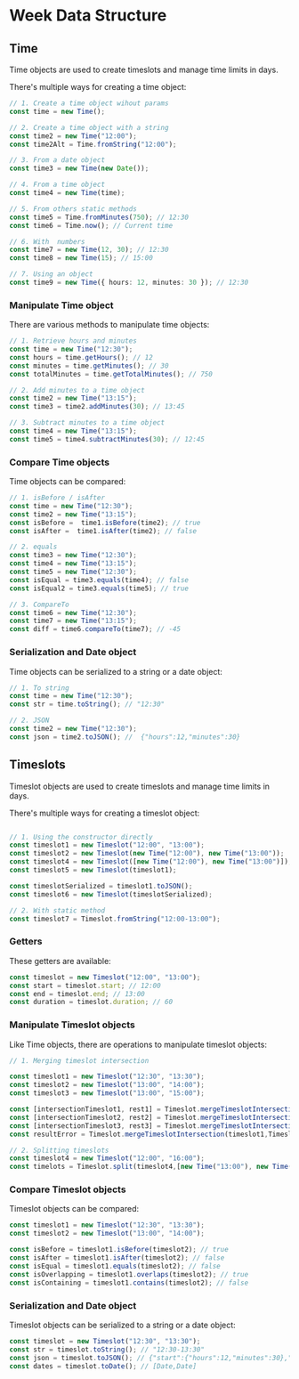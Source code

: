 # Week Data Structure


## Time

Time objects are used to create timeslots and manage time limits in days.

There's multiple ways for creating a time object:
```typescript
// 1. Create a time object wihout params
const time = new Time();

// 2. Create a time object with a string
const time2 = new Time("12:00");
const time2Alt = Time.fromString("12:00");

// 3. From a date object
const time3 = new Time(new Date());

// 4. From a time object
const time4 = new Time(time);

// 5. From others static methods
const time5 = Time.fromMinutes(750); // 12:30
const time6 = Time.now(); // Current time

// 6. With  numbers
const time7 = new Time(12, 30); // 12:30
const time8 = new Time(15); // 15:00

// 7. Using an object
const time9 = new Time({ hours: 12, minutes: 30 }); // 12:30
```

### Manipulate Time object

There are various methods to manipulate time objects:
```typescript
// 1. Retrieve hours and minutes
const time = new Time("12:30");
const hours = time.getHours(); // 12
const minutes = time.getMinutes(); // 30
const totalMinutes = time.getTotalMinutes(); // 750

// 2. Add minutes to a time object
const time2 = new Time("13:15");
const time3 = time2.addMinutes(30); // 13:45

// 3. Subtract minutes to a time object
const time4 = new Time("13:15");
const time5 = time4.subtractMinutes(30); // 12:45
```

### Compare Time objects

Time objects can be compared:
```typescript
// 1. isBefore / isAfter
const time = new Time("12:30");
const time2 = new Time("13:15");
const isBefore =  time1.isBefore(time2); // true
const isAfter =  time1.isAfter(time2); // false

// 2. equals
const time3 = new Time("12:30");
const time4 = new Time("13:15");
const time5 = new Time("12:30");
const isEqual = time3.equals(time4); // false
const isEqual2 = time3.equals(time5); // true

// 3. CompareTo
const time6 = new Time("12:30");
const time7 = new Time("13:15");
const diff = time6.compareTo(time7); // -45
```

### Serialization and Date object

Time objects can be serialized to a string or a date object:


```typescript
// 1. To string
const time = new Time("12:30");
const str = time.toString(); // "12:30"

// 2. JSON
const time2 = new Time("12:30");
const json = time2.toJSON(); //  {"hours":12,"minutes":30}

```

## Timeslots

Timeslot objects are used to create timeslots and manage time limits in days.

There's multiple ways for creating a timeslot object:
```typescript

// 1. Using the constructor directly
const timeslot1 = new Timeslot("12:00", "13:00");
const timeslot2 = new Timeslot(new Time("12:00"), new Time("13:00"));
const timeslot4 = new Timeslot([new Time("12:00"), new Time("13:00")]);
const timeslot5 = new Timeslot(timeslot1);

const timeslotSerialized = timeslot1.toJSON();
const timeslot6 = new Timeslot(timeslotSerialized);

// 2. With static method
const timeslot7 = Timeslot.fromString("12:00-13:00");
```

### Getters

These getters are available:
```typescript
const timeslot = new Timeslot("12:00", "13:00");
const start = timeslot.start; // 12:00
const end = timeslot.end; // 13:00
const duration = timeslot.duration; // 60

```



### Manipulate Timeslot objects

Like Time objects, there are operations to manipulate timeslot objects:

```typescript
// 1. Merging timeslot intersection

const timeslot1 = new Timeslot("12:30", "13:30");
const timeslot2 = new Timeslot("13:00", "14:00");
const timeslot3 = new Timeslot("13:00", "15:00");

const [intersectionTimeslot1, rest1] = Timeslot.mergeTimeslotIntersection(timeslot3, timeslot1); // [Timeslot("13:00", "13:30"), [Timeslot("12:30", "13:00", Timeslot("13:30", "15:00")]]
const [intersectionTimeslot2, rest2] = Timeslot.mergeTimeslotIntersection(timeslot2, timeslot3); // [Timeslot("13:00", "14:00"), Timeslot("14:00", "15:00")]
const [intersectionTimeslot3, rest3] = Timeslot.mergeTimeslotIntersection(timeslot1, timeslot1) // [Timeslot("12:30", "13:30"), []]
const resultError = Timeslot.mergeTimeslotIntersection(timeslot1,Timeslot.fromString("16:30-17:30")); // Throw an error

// 2. Splitting timeslots
const timeslot4 = new Timeslot("12:00", "16:00");
const timelots = Timeslot.split(timeslot4,[new Time("13:00"), new Time("14:00")]); // [Timeslot("12:00", "13:00")// , Timeslot("13:00", "14:00"), Timeslot("14:00", "16:00")]

```

### Compare Timeslot objects

Timeslot objects can be compared:
```typescript
const timeslot1 = new Timeslot("12:30", "13:30");
const timeslot2 = new Timeslot("13:00", "14:00");

const isBefore = timeslot1.isBefore(timeslot2); // true
const isAfter = timeslot1.isAfter(timeslot2); // false
const isEqual = timeslot1.equals(timeslot2); // false
const isOverlapping = timeslot1.overlaps(timeslot2); // true
const isContaining = timeslot1.contains(timeslot2); // false
```


### Serialization and Date object

Timeslot objects can be serialized to a string or a date object:
```typescript
const timeslot = new Timeslot("12:30", "13:30");
const str = timeslot.toString(); // "12:30-13:30"
const json = timeslot.toJSON(); // {"start":{"hours":12,"minutes":30},"end":{"hours":13,"minutes":30}}
const dates = timeslot.toDate(); // [Date,Date]
```